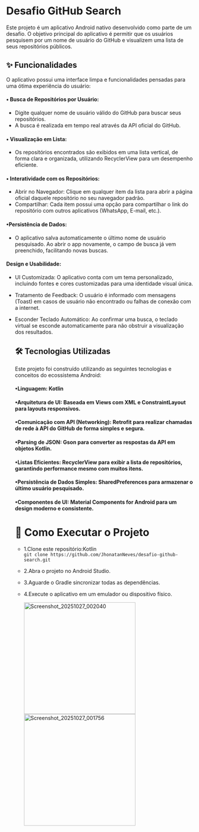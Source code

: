 # Desafio GitHub Search
Este projeto é um aplicativo Android nativo desenvolvido como parte de um desafio. O objetivo principal do aplicativo é permitir que os usuários pesquisem por um nome de usuário do GitHub e visualizem uma lista de seus repositórios públicos.

## ✨ Funcionalidades

O aplicativo possui uma interface limpa e funcionalidades pensadas para uma ótima experiência do usuário:

  #### • Busca de Repositórios por Usuário:  
  - Digite qualquer nome de usuário válido do GitHub para buscar seus repositórios.  
  - A busca é realizada em tempo real através da API oficial do GitHub.

  #### • Visualização em Lista:  
  -  Os repositórios encontrados são exibidos em uma lista vertical, de forma clara e organizada, utilizando RecyclerView para um desempenho eficiente.  

  #### • Interatividade com os Repositórios:  
  - Abrir no Navegador: Clique em qualquer item da lista para abrir a página oficial daquele repositório no seu navegador padrão.  
  - Compartilhar: Cada item possui uma opção para compartilhar o link do repositório com outros aplicativos (WhatsApp, E-mail, etc.).  

  #### •Persistência de Dados:  
  - O aplicativo salva automaticamente o último nome de usuário pesquisado. Ao abrir o app novamente, o campo de busca já vem preenchido, facilitando novas buscas.  
  #### Design e Usabilidade:  
  - UI Customizada: O aplicativo conta com um tema personalizado, incluindo fontes e cores customizadas para uma identidade visual única.
  - Tratamento de Feedback: O usuário é informado com mensagens (Toast) em casos de usuário não encontrado ou falhas de conexão com a internet.
  - Esconder Teclado Automático: Ao confirmar uma busca, o teclado virtual se esconde automaticamente para não obstruir a visualização dos resultados.
  
    ## 🛠️ Tecnologias Utilizadas
    Este projeto foi construído utilizando as seguintes tecnologias e conceitos do ecossistema Android:
    #### •Linguagem: Kotlin
    #### •Arquitetura de UI: Baseada em Views com XML e ConstraintLayout para layouts responsivos.
    #### •Comunicação com API (Networking): Retrofit para realizar chamadas de rede à API do GitHub de forma simples e segura.
    #### •Parsing de JSON: Gson para converter as respostas da API em objetos Kotlin.
    #### •Listas Eficientes: RecyclerView para exibir a lista de repositórios, garantindo performance mesmo com muitos itens.
    #### •Persistência de Dados Simples: SharedPreferences para armazenar o último usuário pesquisado.
    #### •Componentes de UI: Material Components for Android para um design moderno e consistente.
    # 🚀 Como Executar o Projeto
    - 1.Clone este repositório:Kotlin  
      ``` git clone https://github.com/JhonatanNeves/desafio-github-search.git ```  
    - 2.Abra o projeto no Android Studio.
    - 3.Aguarde o Gradle sincronizar todas as dependências.
    - 4.Execute o aplicativo em um emulador ou dispositivo físico.
   
      <div aling="light">
        <img width="300px" alt="Screenshot_20251027_002040" src="https://github.com/user-attachments/assets/3f9d1189-b2d2-4505-ab10-e23bce689cde" />
        <img width="300px" alt="Screenshot_20251027_001756" src="https://github.com/user-attachments/assets/68db1d70-2eb2-42b2-af3e-3ca83e7635af" />
        </div>
